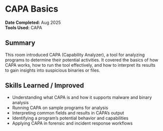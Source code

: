 # CAPA Basics

**Date Completed:** Aug 2025  
**Tools Used:** CAPA

## Summary
This room introduced CAPA (Capability Analyzer), a tool for analyzing programs to determine their potential activities. It covered the basics of how CAPA works, how to run the tool effectively, and how to interpret its results to gain insights into suspicious binaries or files.

## Skills Learned / Improved
- Understanding what CAPA is and how it supports malware and binary analysis  
- Running CAPA on sample programs for analysis  
- Interpreting common fields and results in CAPA’s output  
- Identifying a program’s potential behavior and capabilities  
- Applying CAPA in forensic and incident response workflows  
